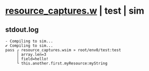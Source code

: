 # [resource_captures.w](../../../../examples/tests/valid/resource_captures.w) | test | sim

## stdout.log
```log
- Compiling to sim...
✔ Compiling to sim...
pass ┌ resource_captures.wsim » root/env0/test:test
     │ array.len=3
     │ field=hello!
     └ this.another.first.myResource:myString
```

